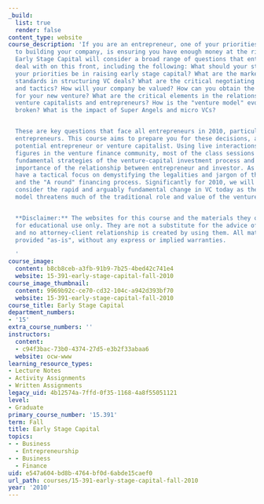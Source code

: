 ```yaml
---
_build:
  list: true
  render: false
content_type: website
course_description: 'If you are an entrepreneur, one of your priorities, in addition
  to building your company, is ensuring you have enough money at the right times.
  Early Stage Capital will consider a broad range of questions that entrepreneurs
  deal with on this front, including the following: What should your strategy and
  your priorities be in raising early stage capital? What are the market norms and
  standards in structuring VC deals? What are the critical negotiating strategies
  and tactics? How will your company be valued? How can you obtain the optimal valuation
  for your new venture? What are the critical elements in the relationship between
  venture capitalists and entrepreneurs? How is the "venture model" evolving? Is it
  broken? What is the impact of Super Angels and micro VCs?


  These are key questions that face all entrepreneurs in 2010, particularly first-time
  entrepreneurs. This course aims to prepare you for these decisions, as either a
  potential entrepreneur or venture capitalist. Using live interactions with leading
  figures in the venture finance community, most of the class sessions will analyze
  fundamental strategies of the venture-capital investment process and the critical
  importance of the relationship between entrepreneur and investor. As well, we will
  have a tactical focus on demystifying the legalities and jargon of the term sheet
  and the "A round" financing process. Significantly for 2010, we will also frequently
  consider the rapid and arguably fundamental change in VC today as the "lean startup"
  model threatens much of the traditional role and value of the venture investor.


  **Disclaimer:** The websites for this course and the materials they offer are provided
  for educational use only. They are not a substitute for the advice of an attorney
  and no attorney-client relationship is created by using them. All materials are
  provided "as-is", without any express or implied warranties.

  '
course_image:
  content: b8cb8ceb-a3fb-91b9-7b25-4bed42c741e4
  website: 15-391-early-stage-capital-fall-2010
course_image_thumbnail:
  content: 9969b92c-ce70-cd32-104c-a942d393bf70
  website: 15-391-early-stage-capital-fall-2010
course_title: Early Stage Capital
department_numbers:
- '15'
extra_course_numbers: ''
instructors:
  content:
  - c94f3bac-73b0-4374-27d5-e3b2f33abaa6
  website: ocw-www
learning_resource_types:
- Lecture Notes
- Activity Assignments
- Written Assignments
legacy_uid: 4b12574a-7ffd-0f35-1168-4a8f55051121
level:
- Graduate
primary_course_number: '15.391'
term: Fall
title: Early Stage Capital
topics:
- - Business
  - Entrepreneurship
- - Business
  - Finance
uid: e547a604-bd8b-4764-bf0d-6abde15caef0
url_path: courses/15-391-early-stage-capital-fall-2010
year: '2010'
---
```


